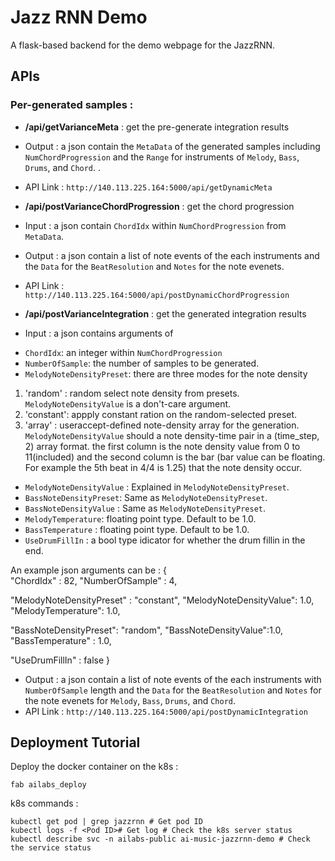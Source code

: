 # Jazz RNN Demo 

A flask-based backend for the demo webpage for the JazzRNN. 

## APIs 

### Per-generated samples : 

- __/api/getVarianceMeta__ : get the pre-generate integration results
- Output : a json contain the `MetaData` of the generated samples including `NumChordProgression` and the `Range` for  instruments of  `Melody`, `Bass`, `Drums`, and `Chord`. . 
- API Link : `http://140.113.225.164:5000/api/getDynamicMeta`

- __/api/postVarianceChordProgression__ : get the chord progression
- Input : a json contain `ChordIdx` within `NumChordProgression` from `MetaData`.  
- Output : a json contain a list of note events of the each instruments and the  `Data` for the `BeatResolution` and `Notes` for the note evenets. 
- API Link : `http://140.113.225.164:5000/api/postDynamicChordProgression`

- __/api/postVarianceIntegration__ : get the generated integration results
- Input : a json contains arguments of 
* `ChordIdx`: an integer within `NumChordProgression`
* `NumberOfSample`: the number of samples to be generated. 
* `MelodyNoteDensityPreset`: there are three modes for the note density 
1. 'random' : random select note density from presets. `MelodyNoteDensityValue` is a don't-care argument. 
2. 'constant': appply constant ration on the random-selected preset. 
3. 'array' : useraccept-defined note-density array for the generation. `MelodyNoteDensityValue` should a note density-time pair in a (time_step, 2) array format. the first column is the note density value from 0 to 11(included) and the second column is the bar (bar value can be floating. For example the 5th beat in 4/4 is 1.25) that the note density occur. 
* `MelodyNoteDensityValue` : Explained in `MelodyNoteDensityPreset`. 
* `BassNoteDensityPreset`: Same as `MelodyNoteDensityPreset`. 
* `BassNoteDensityValue` : Same as `MelodyNoteDensityPreset`. 
* `MelodyTemperature`: floating point type. Default to be 1.0. 
* `BassTemperature` : floating point type. Default to be 1.0. 
* `UseDrumFillIn` : a bool type idicator for whether the drum fillin in the end.

An example json arguments can be :
{   
"ChordIdx" : 82,
"NumberOfSample" : 4,

"MelodyNoteDensityPreset" : "constant", 
"MelodyNoteDensityValue": 1.0, 
"MelodyTemperature": 1.0,

"BassNoteDensityPreset": "random", 
"BassNoteDensityValue":1.0, 
"BassTemperature" : 1.0, 

"UseDrumFillIn" : false 
} 
- Output : a json contain a list of note events of the each instruments with `NumberOfSample` length and the  `Data` for the `BeatResolution` and `Notes` for the note evenets for `Melody`, `Bass`, `Drums`, and `Chord`. 
- API Link : `http://140.113.225.164:5000/api/postDynamicIntegration`

## Deployment Tutorial 

Deploy the docker container on the k8s :
```
fab ailabs_deploy
```
k8s commands :
```
kubectl get pod | grep jazzrnn # Get pod ID 
kubectl logs -f <Pod ID># Get log # Check the k8s server status 
kubectl describe svc -n ailabs-public ai-music-jazzrnn-demo # Check the service status 
```

